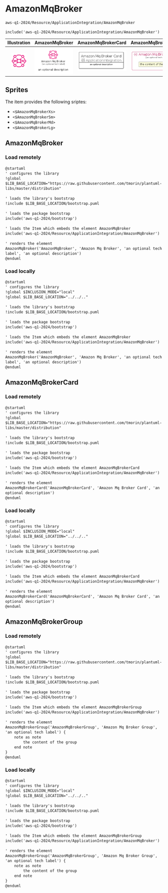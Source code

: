 # AmazonMqBroker


```text
aws-q1-2024/Resource/ApplicationIntegration/AmazonMqBroker
```

```text
include('aws-q1-2024/Resource/ApplicationIntegration/AmazonMqBroker')
```



| Illustration | AmazonMqBroker | AmazonMqBrokerCard | AmazonMqBrokerGroup |
| :---: | :---: | :---: | :---: |
| ![illustration for Illustration](../../../aws-q1-2024/Resource/ApplicationIntegration/AmazonMqBroker.png) | ![illustration for AmazonMqBroker](../../../aws-q1-2024/Resource/ApplicationIntegration/AmazonMqBroker.Local.png) | ![illustration for AmazonMqBrokerCard](../../../aws-q1-2024/Resource/ApplicationIntegration/AmazonMqBrokerCard.Local.png) | ![illustration for AmazonMqBrokerGroup](../../../aws-q1-2024/Resource/ApplicationIntegration/AmazonMqBrokerGroup.Local.png) |



## Sprites
The item provides the following sriptes:

- `<$AmazonMqBrokerXs>`
- `<$AmazonMqBrokerSm>`
- `<$AmazonMqBrokerMd>`
- `<$AmazonMqBrokerLg>`





## AmazonMqBroker

### Load remotely
```plantuml
@startuml
' configures the library
!global $LIB_BASE_LOCATION="https://raw.githubusercontent.com/tmorin/plantuml-libs/master/distribution"

' loads the library's bootstrap
!include $LIB_BASE_LOCATION/bootstrap.puml

' loads the package bootstrap
include('aws-q1-2024/bootstrap')

' loads the Item which embeds the element AmazonMqBroker
include('aws-q1-2024/Resource/ApplicationIntegration/AmazonMqBroker')

' renders the element
AmazonMqBroker('AmazonMqBroker', 'Amazon Mq Broker', 'an optional tech label', 'an optional description')
@enduml
```

### Load locally
```plantuml
@startuml
' configures the library
!global $INCLUSION_MODE="local"
!global $LIB_BASE_LOCATION="../../.."

' loads the library's bootstrap
!include $LIB_BASE_LOCATION/bootstrap.puml

' loads the package bootstrap
include('aws-q1-2024/bootstrap')

' loads the Item which embeds the element AmazonMqBroker
include('aws-q1-2024/Resource/ApplicationIntegration/AmazonMqBroker')

' renders the element
AmazonMqBroker('AmazonMqBroker', 'Amazon Mq Broker', 'an optional tech label', 'an optional description')
@enduml
```

## AmazonMqBrokerCard

### Load remotely
```plantuml
@startuml
' configures the library
!global $LIB_BASE_LOCATION="https://raw.githubusercontent.com/tmorin/plantuml-libs/master/distribution"

' loads the library's bootstrap
!include $LIB_BASE_LOCATION/bootstrap.puml

' loads the package bootstrap
include('aws-q1-2024/bootstrap')

' loads the Item which embeds the element AmazonMqBrokerCard
include('aws-q1-2024/Resource/ApplicationIntegration/AmazonMqBroker')

' renders the element
AmazonMqBrokerCard('AmazonMqBrokerCard', 'Amazon Mq Broker Card', 'an optional description')
@enduml
```

### Load locally
```plantuml
@startuml
' configures the library
!global $INCLUSION_MODE="local"
!global $LIB_BASE_LOCATION="../../.."

' loads the library's bootstrap
!include $LIB_BASE_LOCATION/bootstrap.puml

' loads the package bootstrap
include('aws-q1-2024/bootstrap')

' loads the Item which embeds the element AmazonMqBrokerCard
include('aws-q1-2024/Resource/ApplicationIntegration/AmazonMqBroker')

' renders the element
AmazonMqBrokerCard('AmazonMqBrokerCard', 'Amazon Mq Broker Card', 'an optional description')
@enduml
```

## AmazonMqBrokerGroup

### Load remotely
```plantuml
@startuml
' configures the library
!global $LIB_BASE_LOCATION="https://raw.githubusercontent.com/tmorin/plantuml-libs/master/distribution"

' loads the library's bootstrap
!include $LIB_BASE_LOCATION/bootstrap.puml

' loads the package bootstrap
include('aws-q1-2024/bootstrap')

' loads the Item which embeds the element AmazonMqBrokerGroup
include('aws-q1-2024/Resource/ApplicationIntegration/AmazonMqBroker')

' renders the element
AmazonMqBrokerGroup('AmazonMqBrokerGroup', 'Amazon Mq Broker Group', 'an optional tech label') {
    note as note
        the content of the group
    end note
}
@enduml
```

### Load locally
```plantuml
@startuml
' configures the library
!global $INCLUSION_MODE="local"
!global $LIB_BASE_LOCATION="../../.."

' loads the library's bootstrap
!include $LIB_BASE_LOCATION/bootstrap.puml

' loads the package bootstrap
include('aws-q1-2024/bootstrap')

' loads the Item which embeds the element AmazonMqBrokerGroup
include('aws-q1-2024/Resource/ApplicationIntegration/AmazonMqBroker')

' renders the element
AmazonMqBrokerGroup('AmazonMqBrokerGroup', 'Amazon Mq Broker Group', 'an optional tech label') {
    note as note
        the content of the group
    end note
}
@enduml
```


